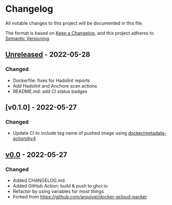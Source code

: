 # Changelog

All notable changes to this project will be documented in this file.

The format is based on [Keep a Changelog](https://keepachangelog.com/en/1.0.0/),
and this project adheres to [Semantic Versioning](https://semver.org/spec/v2.0.0.html).

## [Unreleased] - 2022-05-28

### Changed

- Dockerfile: fixes for Hadolint reports
- Add Hadolint and Anchore scan actions
- README.md: add CI status badges

## [v0.1.0] - 2022-05-27

### Changed

- Update CI to include tag name of pushed image using [docker/metadata-action@v4]

## [v0.0] - 2022-05-27

### Changed

- Added CHANGELOG.md
- Added GitHub Action: build & push to ghcr.io
- Refactor by using variables for most things
- Forked from https://github.com/arquivei/docker-gcloud-packer

[docker/metadata-action@v4]: https://github.com/marketplace/actions/docker-metadata-action
[Unreleased]: https://github.com/aderuelle/docker-gcloud-packer/compare/v0.1...HEAD
[v0.1]: https://github.com/aderuelle/docker-gcloud-packer/compare/v0.0...v0.1
[v0.0]: https://github.com/aderuelle/docker-gcloud-packer/compare/5062e22d...v0.0
